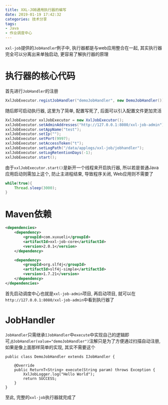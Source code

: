 ```yaml
---
title: XXL-JOB通用执行器的编写
date: 2019-01-19 17:42:32
categories: 技术分享
tags:
- Java
- 作业调度中心
---
```




`xxl-job`提供的`JobHandler`例子中, 执行器都是与web应用整合在一起, 其实执行器完全可以分离出来单独启动, 更容易了解执行器的原理

# 执行器的核心代码
首先进行`JobHandler`的注册
```Java
XxlJobExecutor.registJobHandler("demoJobHandler", new DemoJobHandler());
```

随后即可启动执行器, 这里为了简单, 配置写死了, 后面可以引入配置文件更加灵活
```Java
XxlJobExecutor xxlJobExecutor = new XxlJobExecutor();
xxlJobExecutor.setAdminAddresses("http://127.0.0.1:8080/xxl-job-admin");
xxlJobExecutor.setAppName("test");
xxlJobExecutor.setIp("");
xxlJobExecutor.setPort(9997);
xxlJobExecutor.setAccessToken("t");
xxlJobExecutor.setLogPath("/data/applogs/xxl-job/jobhandler");
xxlJobExecutor.setLogRetentionDays(-1);
xxlJobExecutor.start();
```

由于`xxlJobExecutor.start()`是新开一个线程来开启执行器, 所以若是普通Java应用启动则需加上这个, 防止主进程结束, 导致程序关闭, Web应用则不需要了
```Java
while(true){
    Thread.sleep(3000);
}
```

# Maven依赖
```XML
<dependencies>
    <dependency>
        <groupId>com.xuxueli</groupId>
        <artifactId>xxl-job-core</artifactId>
        <version>2.0.1</version>
    </dependency>

    <dependency>
        <groupId>org.slf4j</groupId>
        <artifactId>slf4j-simple</artifactId>
        <version>1.7.21</version>
    </dependency>
</dependencies>
```


首先启动调度中心也就是`xxl-job-admin`项目, 再启动项目, 就可以在`http://127.0.0.1:8080/xxl-job-admin`中看到执行器了


# JobHandler
`JobHandler`只需继承`IJobHandler`中`execute`中实现自己的逻辑即可,`@JobHandler(value="demoJobHandler")`注解只是为了方便通过扫描自动注册, 如果是像上面那样简单的实现, 其实不需要这个
```
public class DemoJobHandler extends IJobHandler {

	@Override
	public ReturnT<String> execute(String param) throws Exception {
		XxlJobLogger.log("Hello World");
		return SUCCESS;
	}
}
```
至此, 完整的`xxl-job`执行器就完成了